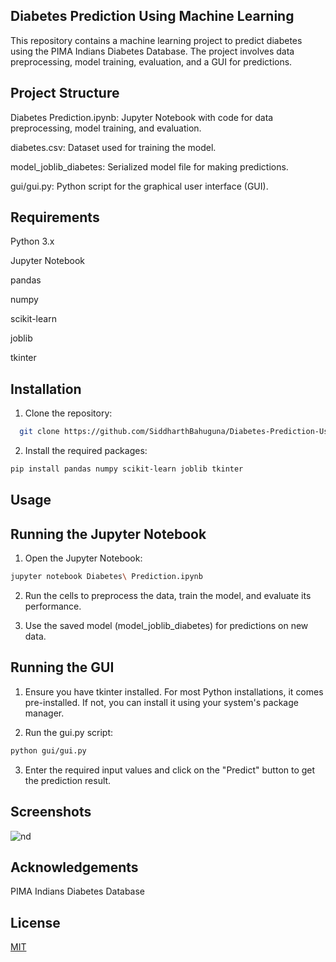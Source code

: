 
## Diabetes Prediction Using Machine Learning

This repository contains a machine learning project to predict diabetes using the PIMA Indians Diabetes Database. The project involves data preprocessing, model training, evaluation, and a GUI for predictions.
## Project Structure

Diabetes Prediction.ipynb: Jupyter Notebook with code for data preprocessing, model training, and evaluation.

diabetes.csv: Dataset used for training the model.

model_joblib_diabetes: Serialized model file for making predictions.

gui/gui.py: Python script for the graphical user interface (GUI).
## Requirements
Python 3.x

Jupyter Notebook

pandas

numpy

scikit-learn

joblib

tkinter
## Installation

1. Clone the repository:

```bash
  git clone https://github.com/SiddharthBahuguna/Diabetes-Prediction-Using-Machine-Learning.git

```

2. Install the required packages:

```bash
pip install pandas numpy scikit-learn joblib tkinter

```


## Usage
## Running the Jupyter Notebook

1. Open the Jupyter Notebook:

```bash
jupyter notebook Diabetes\ Prediction.ipynb

```

2. Run the cells to preprocess the data, train the model, and evaluate its performance.

3. Use the saved model (model_joblib_diabetes) for predictions on new data.




## Running the GUI

1. Ensure you have tkinter installed. For most Python installations, it comes pre-installed. If not, you can install it using your system's package manager.

2. Run the gui.py script:
```bash
python gui/gui.py
```

3. Enter the required input values and click on the "Predict" button to get the prediction result.

## Screenshots

![nd](https://github.com/SiddharthBahuguna/Diabetes-Prediction-Using-Machine-Learning/assets/112819453/58a43b40-76c4-471f-b143-bc5d619e3648)



## Acknowledgements

PIMA Indians Diabetes Database

## License

[MIT](https://choosealicense.com/licenses/mit/)

